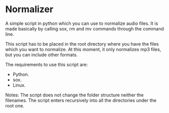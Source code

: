 # Normalizer
A simple script in python which you can use to normalize audio files. It is made basically by calling sox, rm and mv commands through the command line.

This script has to be placed in the root directory where you have the files which you want to normalize. At this moment, it only normalizes mp3 files, but you can include other formats.

The requirements to use this script are:

* Python.
* sox.
* Linux.

Notes: The script does not change the folder structure neither the filenames. The script enters recursively into all the directories under the root one.
